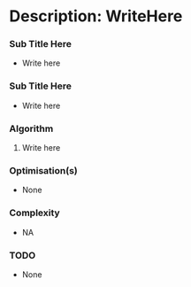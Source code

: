 # Description: WriteHere

### Sub Title Here
- Write here

### Sub Title Here
- Write here

### Algorithm
1. Write here

### Optimisation(s)
- None

### Complexity
- NA

### TODO
- None
